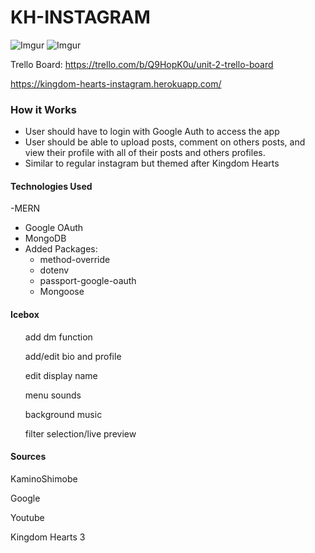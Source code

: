 # KH-INSTAGRAM
![Imgur](https://imgur.com/IFoSFgX.png)
![Imgur](https://imgur.com/b4vQs1E.png)

Trello Board: https://trello.com/b/Q9HopK0u/unit-2-trello-board

https://kingdom-hearts-instagram.herokuapp.com/ 

### How it Works
- User should have to login with Google Auth to access the app
- User should be able to upload posts, comment on others posts, and view their profile with all of their posts and others profiles.
- Similar to regular instagram but themed after Kingdom Hearts

#### Technologies Used
-MERN
- Google OAuth
- MongoDB
- Added Packages:
  - method-override
  - dotenv
  - passport-google-oauth
  - Mongoose

#### Icebox
  <ul>add dm function </ul>
  <ul>add/edit bio and profile</ul>
  <ul>edit display name</ul>
  <ul>menu sounds</ul>
  <ul>background music</ul>
  <ul>filter selection/live preview</ul>

#### Sources
KaminoShimobe

Google

Youtube

Kingdom Hearts 3
